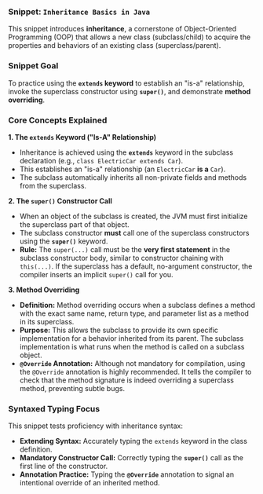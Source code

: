### Snippet: `Inheritance Basics in Java`

This snippet introduces **inheritance**, a cornerstone of Object-Oriented Programming (OOP) that allows a new class (subclass/child) to acquire the properties and behaviors of an existing class (superclass/parent).

### Snippet Goal

To practice using the **`extends` keyword** to establish an "is-a" relationship, invoke the superclass constructor using **`super()`**, and demonstrate **method overriding**.

### Core Concepts Explained

**1. The `extends` Keyword ("Is-A" Relationship)**

* Inheritance is achieved using the **`extends`** keyword in the subclass declaration (e.g., `class ElectricCar extends Car`).
* This establishes an "is-a" relationship (an `ElectricCar` **is a** `Car`).
* The subclass automatically inherits all non-private fields and methods from the superclass.

**2. The `super()` Constructor Call**

* When an object of the subclass is created, the JVM must first initialize the superclass part of that object.
* The subclass constructor **must** call one of the superclass constructors using the **`super()`** keyword.
* **Rule:** The `super(...)` call must be the **very first statement** in the subclass constructor body, similar to constructor chaining with `this(...)`. If the superclass has a default, no-argument constructor, the compiler inserts an implicit `super()` call for you.

**3. Method Overriding**

* **Definition:** Method overriding occurs when a subclass defines a method with the exact same name, return type, and parameter list as a method in its superclass.
* **Purpose:** This allows the subclass to provide its own specific implementation for a behavior inherited from its parent. The subclass implementation is what runs when the method is called on a subclass object.
* **`@Override` Annotation:** Although not mandatory for compilation, using the `@Override` annotation is highly recommended. It tells the compiler to check that the method signature is indeed overriding a superclass method, preventing subtle bugs.

### Syntaxed Typing Focus

This snippet tests proficiency with inheritance syntax:

* **Extending Syntax:** Accurately typing the `extends` keyword in the class definition.
* **Mandatory Constructor Call:** Correctly typing the **`super()`** call as the first line of the constructor.
* **Annotation Practice:** Typing the **`@Override`** annotation to signal an intentional override of an inherited method.